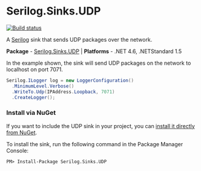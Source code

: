 # Serilog.Sinks.UDP

[![Build status](https://ci.appveyor.com/api/projects/status/p7gx5eltx8u0op7d?svg=true)](https://ci.appveyor.com/project/FantasticFiasco/serilog-sinks-udp)

A [Serilog](http://serilog.net/) sink that sends UDP packages over the network.

**Package** - [Serilog.Sinks.UDP](https://www.nuget.org/packages/serilog.sinks.udp)
| **Platforms** - .NET 4.6, .NETStandard 1.5

In the example shown, the sink will send UDP packages on the network to localhost on port 7071.

```csharp
Serilog.ILogger log = new LoggerConfiguration()
  .MinimumLevel.Verbose()
  .WriteTo.Udp(IPAddress.Loopback, 7071)
  .CreateLogger();
```

### Install via NuGet

If you want to include the UDP sink in your project, you can [install it directly from NuGet](https://www.nuget.org/packages/Serilog.Sinks.UDP/).

To install the sink, run the following command in the Package Manager Console:

```
PM> Install-Package Serilog.Sinks.UDP
```